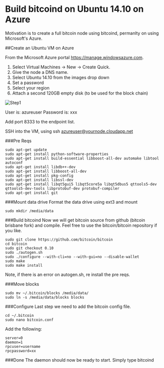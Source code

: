 # Build bitcoind on Ubuntu 14.10 on Azure

Motivation is to create a full bitcoin node using bitcoind, permanlty on using Microsoft's Azure.

##Create an Ubuntu VM on Azure

From the Microsoft Azure portal https://manage.windowsazure.com.
1. Select Virtual Machines -> New -> Create Quick.
2. Give the node a DNS name.
3. Select Ubuntu 14.10 from the images drop down
4. Set a password
5. Select your region
6. Attach a second 120GB empty disk (to be used for the block chain)

![Step1](https://github.com/evapeak/bitcoind/blob/master/azure1.png)


User is: azureuser
Password is: xxx

Add port 8333 to the endpoint list.

SSH into the VM, using ssh azureuser@yournode.cloudapp.net

###Pre Reqs
```
sudo apt-get update
sudo apt-get install python-software-properties
sudo apt-get install build-essential libboost-all-dev automake libtool autoconf
sudo apt-get install libdb++-dev
sudo apt-get install libboost-all-dev
sudo apt-get install pkg-config
sudo apt-get install libssl-dev
sudo apt-get install libqt5gui5 libqt5core5a libqt5dbus5 qttools5-dev qttools5-dev-tools libprotobuf-dev protobuf-compiler
sudo apt-get install git
```

###Mount data drive
Format the data drive using ext3 and mount
```
sudo mkdir /media/data
```

###Build bitcoind
Now we will get bitcoin source from github (bitcoin brisbane fork) and compile.  Feel free to use the bitcoin/bitcoin repository if you like.
```
sudo git clone https://github.com/bitcoin/bitcoin
cd bitcoin
sudo git checkout 0.10
sudo ./autogen.sh
sudo ./configure --with-cli=no --with-gui=no --disable-wallet
sudo make 
sudo make install
```

Note, if there is an error on autogen.sh, re install the pre reqs.

###Move blocks
```
sudo mv ~/.bitcoin/blocks /media/data/
sudo ln -s /media/data/blocks blocks
```

###Configure
Last step we need to add the bitcoin config file.
```
cd ~/.bitcoin
sudo nano bitcoin.conf
```

Add the following:
```
server=0
daemon=1
rpcuser=username
rpcpassword=xx
```

###Done
The daemon should now be ready to start.  Simply type bitcoind
